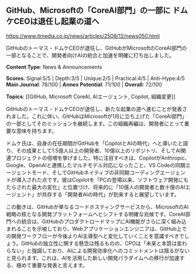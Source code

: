 ## GitHub、Microsoftの「CoreAI部門」の一部に ドムケCEOは退任し起業の道へ

https://www.itmedia.co.jp/news/articles/2508/12/news050.html

GitHubのトーマス・ドムケCEOが退任し、GitHubがMicrosoftのCoreAI部門の一部となることで、開発者向けAIの統合と加速を明確に打ち出しました。

**Content Type**: News & Announcements

**Scores**: Signal:5/5 | Depth:3/5 | Unique:2/5 | Practical:4/5 | Anti-Hype:4/5
**Main Journal**: 78/100 | **Annex Potential**: 71/100 | **Overall**: 72/100

**Topics**: [[GitHub, Microsoft CoreAI, AIエージェント, Copilot, 組織変更]]

GitHubのトーマス・ドムケCEOが退任し、新たな起業の道へ進むことが発表されました。これに伴い、GitHubはMicrosoftが1月に立ち上げた「CoreAI部門」の一部としてそのミッションを継続します。この組織再編は、開発者にとって重要な意味を持ちます。

ドムケ氏は、自身の在任期間がGitHubを「CopilotとAIの時代」へと導いたと語り、その成果として1.5億人以上の開発者、10億以上のリポジトリ、そしてAI関連プロジェクトの倍増を挙げました。特に注目すべきは、CopilotがAnthropic、Google、OpenAIと連携したマルチモデル対応になったこと、VS Codeの同期エージェントモード、そしてGitHubネイティブの非同期コーディングエージェントが導入された点です。彼はCopilotを「PCの登場以来、ソフトウェア開発にもたらされた最大の変化」と位置づけ、将来的に「10億人の開発者と数十億のAIエージェント」が共存する「開発者AIの時代」が到来すると展望しています。

この動きは、GitHubが単なるコードホスティングサービスから、MicrosoftのAI戦略の核となる開発プラットフォームへとシフトする明確な兆候です。CoreAI部門への統合は、GitHubのプロダクトロードマップにAI機能がさらに深く組み込まれることを示唆しており、Webアプリケーションエンジニアは、GitHub上での開発ワークフローが今後よりAI主導型へと変化していくことを意識すべきでしょう。GitHubの独立性に関する懸念は残るものの、CPOは「未来と本質は変わらない」と強調しており、AIによる開発効率化へのコミットメントは揺るがないと見られます。これは、AIを活用した新しい開発パラダイムへの移行が加速する、極めて重要な発表と言えます。